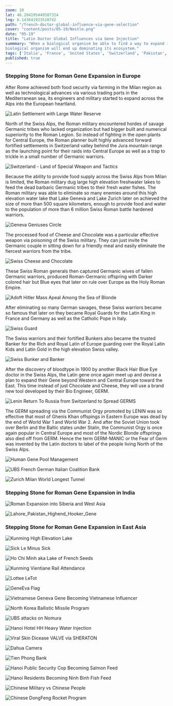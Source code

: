 ```yaml
---
zoom: 10
lat: 46.204195449587324
lng: 6.143641923510742
path: "/french-doctor-global-influence-via-gene-selection"
cover: "content/posts/05-19/Nestle.png"
date: "05-19"
title: "Latin Doctor Global Influences via Gene Injection"
summmary: "When a biological organism be able to find a way to expand its genetics footprint by comsuming their ecosystem competitors, that
biological organism will end up dominating its ecosystem."
tags: ['Italia', 'France', 'United States', 'Switzerland', 'Pakistan', 'India', 'China', 'Vietnam', 'Laos', 'Cambodia', 'North Korea','GeoGenetics', 'Spykman World'] 
published: true
---
```


### Stepping Stone for Roman Gene Expansion in Europe

After Rome achieved both food security via farming in the Milan region as well as technological advances via various trading ports in the Mediterranean sea, its engineers and military started to expand across the Alps into the European heartland. 

![Latin Settlement with Large Water Reserve](https://storage.googleapis.com/spykman-world/Latin_Settlement_with_Large_Water_Reserves.png)

North of the Swiss Alps, the Roman military encountered hordes of savage Germanic tribes who lacked organization but had bigger built and numerical superiority to the Roman Legion. So instead of fighting in the open plants for Central Europe, the Roman planner built highly advanced forward fortified settlements in Switzerland valley behind the Jura mountain range as the launching point for their raids into Central Europe as well as a trap to trickle in a small number of Germanic warriors. 

![Switzerland - Land of Special Weapon and Tactics](https://storage.googleapis.com/spykman-world/Switzerland.png)

Because the ability to provide food supply across the Swiss Alps from Milan is limited, the Roman military dug large high elevation freshwater lakes to feed the dead barbaric Germanic tribes to their fresh water fishes. The Roman military was able to eliminate so many enemies around this high elevation water lake that Lake Geneva and Lake Zurich later on achieved the size of more than 500 square kilometers, enough to provide food and water to the population of more than 6 million Swiss Roman battle hardened warriors.

![Geneva Geniuses Circle](https://storage.googleapis.com/spykman-world/geneva-genius-circle.png) 

The processed food of Cheese and Chocolate was a particular effective weapon via poisoning of the Swiss military. They can just invite the Germanic couple in sitting down for a friendly meal and easily eliminate the fiercest warriors from the tribe.  

![Swiss Cheese and Chocolate](https://storage.googleapis.com/spykman-world/swiss-cheese-and-chocolate.png)

These Swiss Roman generals then captured Germanic wives of fallen Germanic warriors, produced Roman-Germanic offspring with Darker colored hair but Blue eyes that later on rule over Europe as the Holy Roman Empire. 

![Adoft Hitler Mass Apeal Among the Sea of Blonde](https://storage.googleapis.com/spykman-world/Adolf%20Hitler%20and%20Lenin%20Same%20Hospital.png)

After eliminating so many German savages, these Swiss warriors became so famous that later on they became Royal Guards for the Latin King in France and Germany as well as the Catholic Pope in Italy. 

![Swiss Guard](https://storage.googleapis.com/spykman-world/Swiss%20Guards.png)

The Swiss warriors and their fortified Bunkers also became the trusted Banker for the Rich and Royal Latin of Europe guarding over the Royal Latin Kids and Latin Gold in the high elevation Swiss valley. 

![Swiss Bunker and Banker](https://storage.googleapis.com/spykman-world/Swiss%20Bunker.png)

After the discovery of bloodtype in 1900 by another Black Hair Blue Eye doctor in the Swiss Alps, the Latin gene once again meet up and devise a plan to expand their Gene beyond Western and Central Europe toward the East. This time instead of just Chocolate and Cheese, they will use a brand new tool developed by their Bio Engineer, GERM. 

![Lenin Return To Russia from Switzerland to Spread GERMS](https://storage.googleapis.com/spykman-world/lenin-return-from-switzerland-to-russia-to-spread-germs.png)

The GERM spreading via the Communist Orgy promoted by LENIN was so effective that most of Ghenis Khan offspings in Eastern Europe was dead by the end of World War 1 and World War 2. And after the Soviet Union took over Berlin and the Baltic states under Stalin, the Communist Orgy is once again popular in Central Europe and most of the Nordic Blonde offsprings also died off from GERM. Hence the term GERM-MANIC or the Fear of Germ was invented by the Latin doctors to label of the people living North of the Swiss Alps.

![Human Gene Pool Management](https://storage.googleapis.com/spykman-world/human-gene-pool-management.png)


![UBS French German Italian Coalition Bank](https://storage.googleapis.com/spykman-world/UBS.png)

![Zurich Milan World Longest Tunnel](https://storage.googleapis.com/spykman-world/Swiss%20World%20Longest%20Tunnel.png)


### Stepping Stone for Roman Gene Expansion in India

![Roman Expansion into Siberia and West Asia](https://storage.googleapis.com/spykman-world/1st_2nd_3rd_Roman_Empire.png)

![Lahore_Pakistan_Highend_Hooker_Gene](https://storage.googleapis.com/spykman-world/Lahore%2C%20Parkistan.png)

### Stepping Stone for Roman Gene Expansion in East Asia

![Kunming High Elevation Lake](https://storage.googleapis.com/spykman-world/Kunming%20High%20Elevation%20Lake.png)

![Sick Le Minus Sick](https://storage.googleapis.com/spykman-world/Sick%20Le%20MINUS%20Sick.png)

![Ho Chi Minh aka Lake of French Seeds](https://storage.googleapis.com/spykman-world/Kunming-Mekong-Delta-Destination.png)

![Kunming Vientiane Rail Attendance](https://storage.googleapis.com/spykman-world/Kunming%20Vientiane%20Rail%20Attendance.png)

![Lottee LeTot](https://storage.googleapis.com/spykman-world/lottee-letot.png)

![GeneEva Flag](https://storage.googleapis.com/spykman-world/Gene-Eva%20Flag.png)

![Vietnamese Geneva Gene Becoming Vietnamese Influencer](https://storage.googleapis.com/spykman-world/french-asian-baby-girl.png)

![North Korea Ballistic Missile Program](https://storage.googleapis.com/spykman-world/north-korean-french-german-rocket-program.png)

![UBS attacks on Nomura](https://storage.googleapis.com/spykman-world/UBS_attack_on_Nomura.png)

![Hanoi Hotel HH Heavy Water Injection](https://storage.googleapis.com/spykman-world/hanoi-heavy-water-injection.png)

![Viral Skin Dicease VALVE via SHERATON](https://storage.googleapis.com/spykman-world/viral-skin-dicease-valve-via-SHERATON.png)

![Dahua Camera](https://storage.googleapis.com/spykman-world/dahua-done-with-tpbank.png)

![Tien Phong Bank](https://storage.googleapis.com/spykman-world/tienphong-bank.png)

![Hanoi Public Security Cop Becoming Salmon Feed](https://storage.googleapis.com/spykman-world/Sapa%20Salmon.png)

![Hanoi Residents Becoming Ninh Binh Fish Feed](https://storage.googleapis.com/spykman-world/Ninh%20Binh%20Fish%20Farm.png)

![Chinese Military vs Chinese People](https://storage.googleapis.com/spykman-world/Chengdu%20vs%20Wuhan.png)

![Chinese DongFeng Rocket Program](https://storage.googleapis.com/spykman-world/dongfeng-german-french-chinese-rocket-engineering-program.png)



